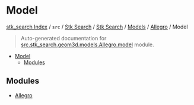 # Model

[stk_search Index](../../../../../../README.md#stk_search-index) / `src` / [Stk Search](../../../../index.md#stk-search) / [Stk Search](../../../../index.md#stk-search) / [Models](../../index.md#models) / [Allegro](../index.md#allegro) / Model

> Auto-generated documentation for [src.stk_search.geom3d.models.Allegro.model](https://github.com/mohammedazzouzi15/STK_search/blob/main/src/stk_search/geom3d/models/Allegro/model/__init__.py) module.

- [Model](#model)
  - [Modules](#modules)

## Modules

- [Allegro](./Allegro.md)